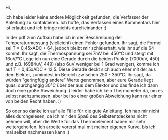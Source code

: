 Hi,

ich habe leider keine andere Möglichkeit gefunden, die Verfasser der Anleitung zu kontaktieren. Ich hoffe, das Verfassen eines Kommentars hier ist erlaubt und ich bringe nichts durcheinander :)

In der pdf zum Aufbau habe ich in der Beschreibung der Temperaturmessung (vielleicht) einen Fehler gefunden. Ihr sagt, die Formel sei T = 0,45xADC + 64, jedoch bleibt mir schleierhaft, wie ihr auf die 64 kommt.
Ihr sagt, die Thermospannung sei 7mV bei 450°C und steigt mit 16uV/°C
Lege ich nun eine Gerade durch die beiden Punkte (7000uV, 450) und z.B. (6984uV, 449) (also 6uV weniger bei 1 Grad weniger), komme ich auf T = 0,45xADC + 12,5. Diese Gerade deckt sich auch eher mit der aus dem Elektor, zumindest im Bereich zwischen 250 - 350°C.
Ihr sagt, da würden "geringfügig andere" Werte genommen, aber eure Gerade liegt quasi durchgängig 30°C über der aus dem Elektor und das finde ich dann doch eine große Abweichung :) leider habe ich kein Thermometer da, um es selbst nachzumessen, aber bei so einer großen Abweichung kann nur einer von beiden Recht haben. :) 

So oder so danke ich auf alle Fälle für die gute Anleitung. Ich hab mir nicht alles durchgelesen, da ich mir den Spaß des Selbstentdeckens nicht nehmen will, aber die Werte für das Thermoelement haben mir sehr weitergeholfen. Ich arbeite vorerst mal mit meiner eigenen Kurve, bis ich mal selbst nachmessen kann :) 